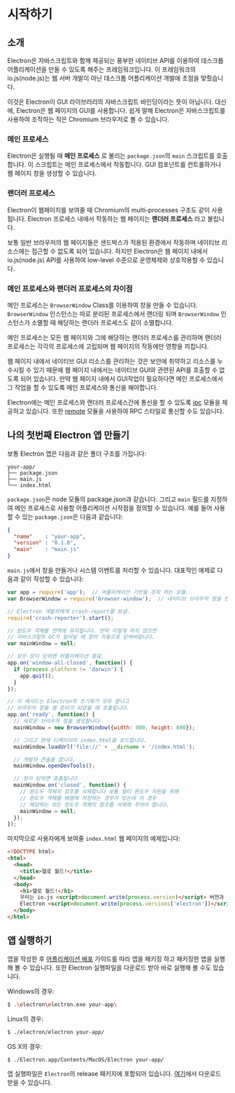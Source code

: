 ﻿# 시작하기

## 소개

Electron은 자바스크립트와 함께 제공되는 풍부한 네이티브 API를 이용하여 데스크톱 어플리케이션을 만들 수 있도록 해주는 프레임워크입니다.
이 프레임워크의 io.js(node.js)는 웹 서버 개발이 아닌 데스크톱 어플리케이션 개발에 초점을 맞췄습니다.

이것은 Electron이 GUI 라이브러리의 자바스크립트 바인딩이라는 뜻이 아닙니다.
대신에, Electron은 웹 페이지의 GUI를 사용합니다. 쉽게 말해 Electron은 자바스크립트를 사용하여 조작하는 작은 Chromium
 브라우저로 볼 수 있습니다.

### 메인 프로세스

Electron은 실행될 때 __메인 프로세스__ 로 불리는 `package.json`의 `main` 스크립트를 호출합니다.
이 스크립트는 메인 프로세스에서 작동합니다. GUI 컴포넌트를 컨트롤하거나 웹 페이지 창을 생성할 수 있습니다.

### 랜더러 프로세스

Electron이 웹페이지를 보여줄 때 Chromium의 multi-processes 구조도 같이 사용됩니다.
Electron 프로세스 내에서 작동하는 웹 페이지는 __랜더러 프로세스__ 라고 불립니다.

보통 일반 브라우저의 웹 페이지들은 샌드박스가 적용된 환경에서 작동하며 네이티브 리소스에는 접근할 수 없도록 되어 있습니다.
하지만 Electron은 웹 페이지 내에서 io.js(node.js) API를 사용하여 low-level 수준으로 운영체제와 상호작용할 수 있습니다.

### 메인 프로세스와 랜더러 프로세스의 차이점

메인 프로세스는 `BrowserWindow` Class를 이용하여 창을 만들 수 있습니다. `BrowserWindow` 인스턴스는
따로 분리된 프로세스에서 랜더링 되며 `BrowserWindow` 인스턴스가 소멸할 때 해당하는 랜더러 프로세스도 같이 소멸합니다.

메인 프로세스는 모든 웹 페이지와 그에 해당하는 랜더러 프로세스를 관리하며
랜더러 프로세스는 각각의 프로세스에 고립되며 웹 페이지의 작동에만 영향을 끼칩니다.

웹 페이지 내에서 네이티브 GUI 리소스를 관리하는 것은 보안에 취약하고 리소스를 누수시킬 수 있기 때문에
웹 페이지 내에서는 네이티브 GUI와 관련된 API를 호출할 수 없도록 되어 있습니다.
만약 웹 페이지 내에서 GUI작업이 필요하다면 메인 프로세스에서 그 작업을 할 수 있도록 메인 프로세스와 통신을 해야합니다.

Electron에는 메인 프로세스와 랜더러 프로세스간에 통신을 할 수 있도록 [ipc](../api/ipc-renderer-ko.md) 모듈을 제공하고 있습니다.
또한 [remote](../api/remote-ko.md) 모듈을 사용하여 RPC 스타일로 통신할 수도 있습니다.

## 나의 첫번째 Electron 앱 만들기

보통 Electron 앱은 다음과 같은 폴더 구조를 가집니다:

```text
your-app/
├── package.json
├── main.js
└── index.html
```

`package.json`은 node 모듈의 package.json과 같습니다. 그리고 `main` 필드를 지정하여
메인 프로세스로 사용할 어플리케이션 시작점을 정의할 수 있습니다.
예를 들어 사용할 수 있는 `package.json`은 다음과 같습니다:

```json
{
  "name"    : "your-app",
  "version" : "0.1.0",
  "main"    : "main.js"
}
```

`main.js`에서 창을 만들거나 시스템 이벤트를 처리할 수 있습니다. 대표적인 예제로 다음과 같이 작성할 수 있습니다:

```javascript
var app = require('app');  // 어플리케이션 기반을 조작 하는 모듈.
var BrowserWindow = require('browser-window');  // 네이티브 브라우저 창을 만드는 모듈.

// Electron 개발자에게 crash-report를 보냄.
require('crash-reporter').start();

// 윈도우 객체를 전역에 유지합니다. 만약 이렇게 하지 않으면
// 자바스크립트 GC가 일어날 때 창이 자동으로 닫혀버립니다.
var mainWindow = null;

// 모든 창이 닫히면 어플리케이션 종료.
app.on('window-all-closed', function() {
  if (process.platform != 'darwin') {
    app.quit();
  }
});

// 이 메서드는 Electron의 초기화가 모두 끝나고
// 브라우저 창을 열 준비가 되었을 때 호출됩니다.
app.on('ready', function() {
  // 새로운 브라우저 창을 생성합니다.
  mainWindow = new BrowserWindow({width: 800, height: 600});

  // 그리고 현재 디렉터리의 index.html을 로드합니다.
  mainWindow.loadUrl('file://' + __dirname + '/index.html');

  // 개발자 콘솔을 엽니다.
  mainWindow.openDevTools();

  // 창이 닫히면 호출됩니다.
  mainWindow.on('closed', function() {
    // 윈도우 객체의 참조를 삭제합니다 보통 멀티 윈도우 지원을 위해
    // 윈도우 객체를 배열에 저장하는 경우가 있는데 이 경우
    // 해당하는 모든 윈도우 객체의 참조를 삭제해 주어야 합니다.
    mainWindow = null;
  });
});
```

마지막으로 사용자에게 보여줄 `index.html` 웹 페이지의 예제입니다:

```html
<!DOCTYPE html>
<html>
  <head>
    <title>헬로 월드!</title>
  </head>
  <body>
    <h1>헬로 월드!</h1>
    우리는 io.js <script>document.write(process.version)</script> 버전과
    Electron <script>document.write(process.versions['electron'])</script> 버전을 사용합니다.
  </body>
</html>
```

## 앱 실행하기

앱을 작성한 후 [어플리케이션 배포](./application-distribution-ko.md) 가이드를 따라 앱을 패키징 하고
패키징한 앱을 실행해 볼 수 있습니다. 또한 Electron 실행파일을 다운로드 받아 바로 실행해 볼 수도 있습니다.

Windows의 경우:

```bash
$ .\electron\electron.exe your-app\
```

Linux의 경우:

```bash
$ ./electron/electron your-app/
```

OS X의 경우:

```bash
$ ./Electron.app/Contents/MacOS/Electron your-app/
```

앱 실행파일은 `Electron`의 release 패키지에 포함되어 있습니다.
[여기](https://github.com/atom/electron/releases)에서 다운로드 받을 수 있습니다.
